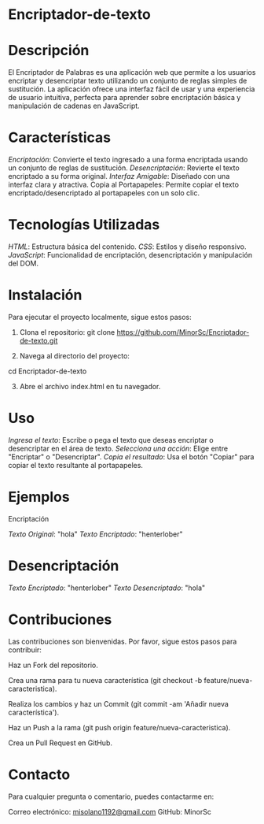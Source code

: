 # Encriptador-de-texto

# Descripción

El Encriptador de Palabras es una aplicación web que permite a los usuarios encriptar y desencriptar texto utilizando un conjunto de reglas simples de sustitución. La aplicación ofrece una interfaz fácil de usar y una experiencia de usuario intuitiva, perfecta para aprender sobre encriptación básica y manipulación de cadenas en JavaScript.

# Características

*Encriptación*: Convierte el texto ingresado a una forma encriptada usando un conjunto de reglas de sustitución.
*Desencriptación*: Revierte el texto encriptado a su forma original.
*Interfaz Amigable*: Diseñado con una interfaz clara y atractiva.
Copia al Portapapeles: Permite copiar el texto encriptado/desencriptado al portapapeles con un solo clic.

# Tecnologías Utilizadas

*HTML*: Estructura básica del contenido.
*CSS*: Estilos y diseño responsivo.
*JavaScript*: Funcionalidad de encriptación, desencriptación y manipulación del DOM.

# Instalación

Para ejecutar el proyecto localmente, sigue estos pasos:

1. Clona el repositorio:
git clone https://github.com/MinorSc/Encriptador-de-texto.git

2. Navega al directorio del proyecto:

cd Encriptador-de-texto

3. Abre el archivo index.html en tu navegador.

# Uso

*Ingresa el texto*: Escribe o pega el texto que deseas encriptar o desencriptar en el área de texto.
*Selecciona una acción*: Elige entre "Encriptar" o "Desencriptar".
*Copia el resultado*: Usa el botón "Copiar" para copiar el texto resultante al portapapeles.

# Ejemplos

Encriptación

*Texto Original*: "hola"
*Texto Encriptado*: "henterlober"

# Desencriptación

*Texto Encriptado*: "henterlober"
*Texto Desencriptado*: "hola"

# Contribuciones
Las contribuciones son bienvenidas. Por favor, sigue estos pasos para contribuir:

Haz un Fork del repositorio.

Crea una rama para tu nueva característica (git checkout -b feature/nueva-caracteristica).

Realiza los cambios y haz un Commit (git commit -am 'Añadir nueva característica').

Haz un Push a la rama (git push origin feature/nueva-caracteristica).

Crea un Pull Request en GitHub.

# Contacto
Para cualquier pregunta o comentario, puedes contactarme en:

Correo electrónico: misolano1192@gmail.com
GitHub: MinorSc
